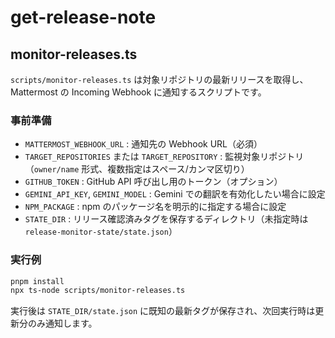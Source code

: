 # get-release-note

## monitor-releases.ts
`scripts/monitor-releases.ts` は対象リポジトリの最新リリースを取得し、Mattermost の Incoming Webhook に通知するスクリプトです。

### 事前準備
- `MATTERMOST_WEBHOOK_URL` : 通知先の Webhook URL（必須）
- `TARGET_REPOSITORIES` または `TARGET_REPOSITORY` : 監視対象リポジトリ（`owner/name` 形式、複数指定はスペース/カンマ区切り）
- `GITHUB_TOKEN` : GitHub API 呼び出し用のトークン（オプション）
- `GEMINI_API_KEY`, `GEMINI_MODEL` : Gemini での翻訳を有効化したい場合に設定
- `NPM_PACKAGE` : npm のパッケージ名を明示的に指定する場合に設定
- `STATE_DIR` : リリース確認済みタグを保存するディレクトリ（未指定時は `release-monitor-state/state.json`）

### 実行例
```bash
pnpm install
npx ts-node scripts/monitor-releases.ts
```

実行後は `STATE_DIR/state.json` に既知の最新タグが保存され、次回実行時は更新分のみ通知します。
